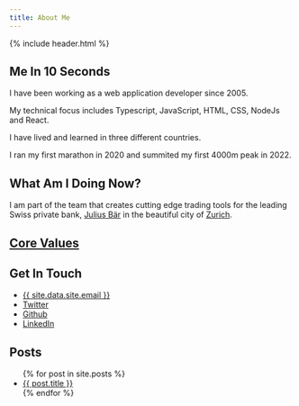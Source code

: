 ```yaml
---
title: About Me
---
```


{% include header.html %}

## Me In 10 Seconds

I have been working as a web application developer since 2005.

My technical focus includes Typescript, JavaScript, HTML, CSS, NodeJs and React.

I have lived and learned in three different countries.

I ran my first marathon in 2020 and summited my first 4000m peak in 2022.

## What Am I Doing Now?

I am part of the team that creates cutting edge trading tools for the leading
Swiss private bank,
<a href="https://www.juliusbaer.com">Julius Bär</a> in the beautiful city of
<a href="https://www.zuerich.com/en">Zurich</a>.

<h2><a href="/core-values">Core Values</a></h2>

## Get In Touch

<ul>
  <li>
    <a href="mailto:{{ site.data.site.email }}">{{ site.data.site.email }}</a>
  </li>
  <li><a href="https://twitter.com/tangiblej">Twitter</a></li>
  <li><a href="https://github.com/tjunghans">Github</a></li>
  <li>
    <a href="https://www.linkedin.com/in/thomasjunghans/">LinkedIn</a>
  </li>
</ul>

## Posts
<ul>
  {% for post in site.posts %}
  <li>
    <a href="{{ post.url }}">{{ post.title }}</a>
  </li>
  {% endfor %}
</ul>
